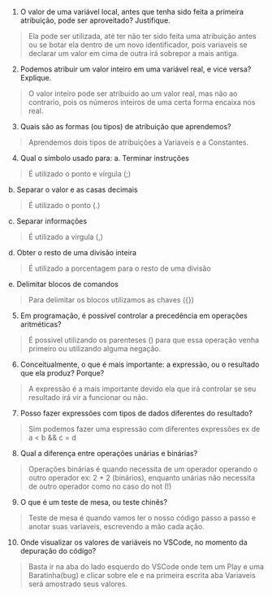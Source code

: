 1. O valor de uma variável local, antes que tenha sido feita a primeira
atribuição, pode ser aproveitado? Justifique.

>Ela pode ser utilizada, até ter não ter sido feita uma atribuição antes ou se botar ela dentro de um novo identificador, pois variaveis se declarar um valor em cima de outra irá sobrepor a mais antiga.

2. Podemos atribuir um valor inteiro em uma variável real, e vice versa?
Explique.

>O valor inteiro pode ser atribuido ao um valor real, mas não ao contrario, pois os números inteiros de uma certa forma encaixa nos real. 

3. Quais são as formas (ou tipos) de atribuição que aprendemos?

>Aprendemos dois tipos de atribuições a Variaveis e a Constantes.

4. Qual o símbolo usado para:
a. Terminar instruções
>É utilizado o ponto e virgula (;)

b. Separar o valor e as casas decimais
>É utilizado o ponto (.)

c. Separar informações
>É utilizado a virgula (,)

d. Obter o resto de uma divisão inteira
>É utilizado a porcentagem para o resto de uma divisão

e. Delimitar blocos de comandos
>Para delimitar os blocos utilizamos as chaves ({})

5. Em programação, é possível controlar a precedência em operações
aritméticas?
>É possivel utilizando os parenteses () para que essa operação venha primeiro ou utilizando alguma negação.


6. Conceitualmente, o que é mais importante: a expressão, ou o resultado que
ela produz? Porque?

>A expressão é a mais importante devido ela que irá controlar se seu resultado irá vir a funcionar ou não. 

7. Posso fazer expressões com tipos de dados diferentes do resultado?

>Sim podemos fazer uma espressão com diferentes expressões ex de a < b && c = d

8. Qual a diferença entre operações unárias e binárias?

>Operações binárias é quando necessita de um operador operando o outro operador ex: 2 + 2 (binários), enquanto unárias não necessita de outro operador como no caso do not (!)

9. O que é um teste de mesa, ou teste chinês?

>Teste de mesa é quando vamos ler o nosso código passo a passo e anotar suas variaveis, escrevendo a mão cada ação.

10. Onde visualizar os valores de variáveis no VSCode, no momento da
depuração do código?

>Basta ir na aba do lado esquerdo do VSCode onde tem um Play e uma Baratinha(bug) e clicar sobre ele e na primeira escrita aba Variaveis será amostrado seus valores.

